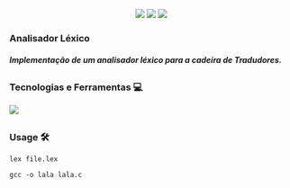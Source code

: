 
<p align="center">
    <img src="https://img.shields.io/badge/Windows-0078D6?logo=windows&logoColor=white"/>
    <img src="https://img.shields.io/badge/mac%20os-000000?logo=apple&logoColor=white">
    <img src="https://img.shields.io/badge/Maintained%3F-yes-green.svg"> 
</p>

### Analisador Léxico
##### Implementação de um analisador léxico para a cadeira de Tradudores.

##

### Tecnologias e Ferramentas 💻
<p>
  <img src="https://skillicons.dev/icons?i=vscode" />
</p>

##

### Usage 🛠️


``
lex file.lex
``


``
gcc -o lala lala.c
``










